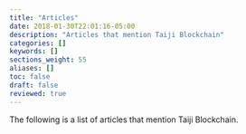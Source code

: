 ```yaml
---
title: "Articles"
date: 2018-01-30T22:01:16-05:00
description: "Articles that mention Taiji Blockchain"
categories: []
keywords: []
sections_weight: 55
aliases: []
toc: false
draft: false
reviewed: true
---
```


The following is a list of articles that mention Taiji Blockchain. 

